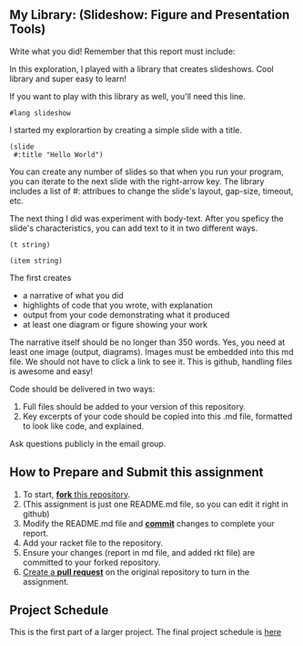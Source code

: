 ## My Library: (Slideshow: Figure and Presentation Tools)
Write what you did!
Remember that this report must include:

In this exploration, I played with a library that creates slideshows. Cool library and super easy to learn!

If you want to play with this library as well, you'll need this line.
```
#lang slideshow
```

I started my explorartion by creating a simple slide with a title.
```
(slide
 #:title "Hello World")
 ```
You can create any number of slides so that when you run your program, you can iterate to the next slide with the right-arrow key. The library includes a list of #: attribues to change the slide's layout, gap-size, timeout, etc.

The next thing I did was experiment with body-text. After you speficy the slide's characteristics, you can add text to it in two different ways.
```
(t string)

(item string)
```
The first creates 

* a narrative of what you did
* highlights of code that you wrote, with explanation
* output from your code demonstrating what it produced
* at least one diagram or figure showing your work

The narrative itself should be no longer than 350 words. Yes, you need at least one image (output, diagrams). Images must be embedded into this md file. We should not have to click a link to see it. This is github, handling files is awesome and easy!

Code should be delivered in two ways:

1. Full files should be added to your version of this repository.
1. Key excerpts of your code should be copied into this .md file, formatted to look like code, and explained.

Ask questions publicly in the email group.

## How to Prepare and Submit this assignment

1. To start, [**fork** this repository][forking]. 
  2. (This assignment is just one README.md file, so you can edit it right in github)
1. Modify the README.md file and [**commit**][ref-commit] changes to complete your report.
1. Add your racket file to the repository. 
1. Ensure your changes (report in md file, and added rkt file) are committed to your forked repository.
1. [Create a **pull request**][pull-request] on the original repository to turn in the assignment.

## Project Schedule
This is the first part of a larger project. The final project schedule is [here][schedule]

<!-- Links -->
[schedule]: https://github.com/oplS16projects/FP-Schedule
[markdown]: https://help.github.com/articles/markdown-basics/
[forking]: https://guides.github.com/activities/forking/
[ref-clone]: http://gitref.org/creating/#clone
[ref-commit]: http://gitref.org/basic/#commit
[ref-push]: http://gitref.org/remotes/#push
[pull-request]: https://help.github.com/articles/creating-a-pull-request

